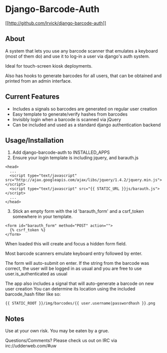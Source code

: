 # Django-Barcode-Auth #
[[http://github.com/lrvick/django-barcode-auth]]

## About ##

  A system that lets you use any barcode scanner that emulates a
  keyboard (most of them do) and use it to log-in a user via 
  django's auth system.
    
  Ideal for touch-screen kiosk deployments.

  Also has hooks to generate barcodes for all users, that can 
  be obtained and printed from an admin interface.

## Current Features ##
 
  * Includes a signals so barcodes are generated on regular user creation
  * Easy template to generate/verify hashes from barcodes
  * Invisibly login when a barcode is scanned via jQuery
  * Can be included and used as a standard django authentication backend

## Usage/Installation ##

  1. Add django-barcode-auth to INSTALLED_APPS
  2. Ensure your login template is including jquery, and barauth.js
  
  ```
  <head>
    ...
    <script type="text/javascript" src="http://ajax.googleapis.com/ajax/libs/jquery/1.4.2/jquery.min.js"></script>
    <script type="text/javascript" src="{{ STATIC_URL }}js/barauth.js"></script>
    ...
  </head>
  ```
  3. Stick an empty form with the id 'barauth_form' and a csrf_token somewhere in your template.
  ```
  <form id="barauth_form" method="POST" action="">
    {% csrf_token %}
  </form>
  ```

  When loaded this will create and focus a hidden form field.
  
  Most barcode scanners emulate keyboard entry followed by enter.

  The form will auto-submit on enter. If the string from the barcode was correct, 
  the user will be logged in as usual and you are free to use user.is_authenticated 
  as usual

  The app also includes a signal that will auto-generate a barcode on new user creation
  You can determine its location using the included barcode_hash filter like so: 
    
    {{ STATIC_ROOT }}/img/barcodes/{{ user.username|passwordhash }}.png 
  
## Notes ##
    
  Use at your own risk. You may be eaten by a grue.

  Questions/Comments? Please check us out on IRC via irc://udderweb.com/#uw
